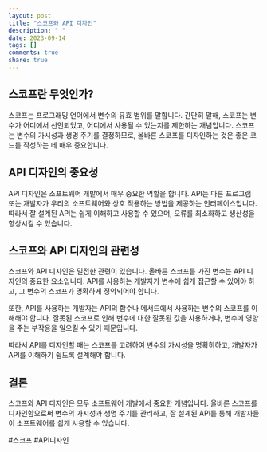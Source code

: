 ```yaml
---
layout: post
title: "스코프와 API 디자인"
description: " "
date: 2023-09-14
tags: []
comments: true
share: true
---
```


## 스코프란 무엇인가?

스코프는 프로그래밍 언어에서 변수의 유효 범위를 말합니다. 간단히 말해, 스코프는 변수가 어디에서 선언되었고, 어디에서 사용될 수 있는지를 제한하는 개념입니다. 스코프는 변수의 가시성과 생명 주기를 결정하므로, 올바른 스코프를 디자인하는 것은 좋은 코드를 작성하는 데 매우 중요합니다.

## API 디자인의 중요성

API 디자인은 소프트웨어 개발에서 매우 중요한 역할을 합니다. API는 다른 프로그램 또는 개발자가 우리의 소프트웨어와 상호 작용하는 방법을 제공하는 인터페이스입니다. 따라서 잘 설계된 API는 쉽게 이해하고 사용할 수 있으며, 오류를 최소화하고 생산성을 향상시킬 수 있습니다.

## 스코프와 API 디자인의 관련성

스코프와 API 디자인은 밀접한 관련이 있습니다. 올바른 스코프를 가진 변수는 API 디자인의 중요한 요소입니다. API를 사용하는 개발자가 변수에 쉽게 접근할 수 있어야 하고, 그 변수의 스코프가 명확하게 정의되어야 합니다.

또한, API를 사용하는 개발자는 API의 함수나 메서드에서 사용하는 변수의 스코프를 이해해야 합니다. 잘못된 스코프로 인해 변수에 대한 잘못된 값을 사용하거나, 변수에 영향을 주는 부작용을 일으킬 수 있기 때문입니다.

따라서 API를 디자인할 때는 스코프를 고려하여 변수의 가시성을 명확히하고, 개발자가 API를 이해하기 쉽도록 설계해야 합니다.

## 결론

스코프와 API 디자인은 모두 소프트웨어 개발에서 중요한 개념입니다. 올바른 스코프를 디자인함으로써 변수의 가시성과 생명 주기를 관리하고, 잘 설계된 API를 통해 개발자들이 소프트웨어를 쉽게 사용할 수 있습니다.

#스코프 #API디자인